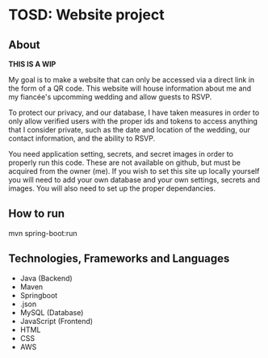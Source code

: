 # **TOSD: Website project**
## About
**THIS IS A WIP**

My goal is to make a website that can only be accessed via a direct link in the form of a QR code.
This website will house information about me and my fiancée's upcomming wedding and allow guests to RSVP. 

To protect our privacy, and our database, I have taken measures in order to only allow verified users with the proper ids and tokens to access anything that
I consider private, such as the date and location of the wedding, our contact information, and the ability to RSVP.

You need application setting, secrets, and secret images in order to properly run this code. These are not available on github, but must be acquired from the owner (me).
If you wish to set this site up locally yourself you will need to add your own database and your own settings, secrets and images. You will also need to set up the proper dependancies.

## How to run
mvn spring-boot:run

## Technologies, Frameworks and Languages
- Java (Backend)
- Maven
- Springboot
- .json
- MySQL (Database)
- JavaScript (Frontend)
- HTML
- CSS
- AWS
